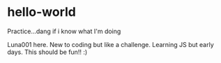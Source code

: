 # hello-world
Practice...dang if i know what I'm doing

Luna001 here. New to coding but like a challenge. Learning JS but early days. 
This should be fun!! :)
